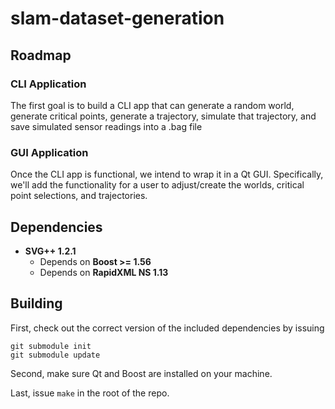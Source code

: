 # slam-dataset-generation

## Roadmap

### CLI Application
The first goal is to build a CLI app that can generate a random world, generate critical points, generate a trajectory, simulate that trajectory, and save simulated sensor readings into a .bag file


### GUI Application
Once the CLI app is functional, we intend to wrap it in a Qt GUI.  Specifically, we'll add the functionality for a user to adjust/create the worlds, critical point selections, and trajectories.

## Dependencies
- **SVG++ 1.2.1**
    * Depends on **Boost >= 1.56**
    * Depends on **RapidXML NS 1.13**

## Building

First, check out the correct version of the included dependencies by issuing

```shell
git submodule init
git submodule update
```

Second, make sure Qt and Boost are installed on your machine.

Last, issue `make` in the root of the repo.
